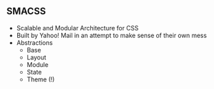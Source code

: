 ## SMACSS

- Scalable and Modular Architecture for CSS
- Built by Yahoo! Mail in an attempt to make sense of their own mess
- Abstractions
  + Base
  + Layout
  + Module
  + State
  + Theme (!)

